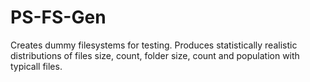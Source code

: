 # PS-FS-Gen
Creates dummy filesystems for testing.  Produces statistically realistic distributions of files size, count, folder size, count and population with typicall files.
